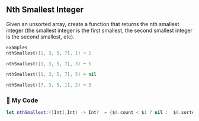 ## Nth Smallest Integer

Given an unsorted array, create a function that returns the nth smallest integer (the smallest integer is the first smallest, the second smallest integer is the second smallest, etc).
```swift
Examples
nthSmallest([1, 3, 5, 7], 1) ➞ 1

nthSmallest([1, 3, 5, 7], 3) ➞ 5

nthSmallest([1, 3, 5, 7], 5) ➞ nil

nthSmallest([7, 3, 5, 1], 2) ➞ 3
```
### 🔄 My Code
```swift
let nthSmallest:([Int],Int) -> Int?  = {$0.count < $1 ? nil :  $0.sorted()[$1-1]}
```
